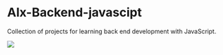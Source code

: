 # Alx-Backend-javascipt
Collection of projects for learning back end development with JavaScript.

![](https://www.simplilearn.com/ice9/free_resources_article_thumb/Node_Js_Backend.jpg)